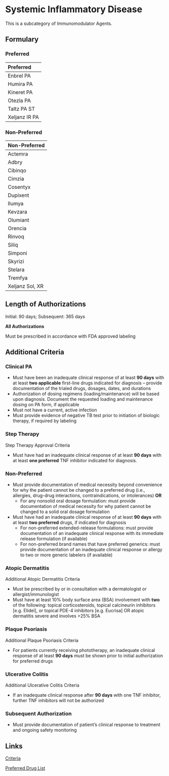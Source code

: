 # Systemic Inflammatory Disease

This is a subcategory of Immunomodulator Agents.

## Formulary

### Preferred

| Preferred     |
| :------------ |
| Enbrel PA     |
| Humira PA     |
| Kineret PA    |
| Otezla PA     |
| Taltz PA ST   |
| Xeljanz IR PA |

### Non-Preferred

| Non-Preferred   |
| :-------------- |
| Actemra         |
| Adbry           |
| Cibinqo         |
| Cimzia          |
| Cosentyx        |
| Dupixent        |
| Ilumya          |
| Kevzara         |
| Olumiant        |
| Orencia         |
| Rinvoq          |
| Siliq           |
| Simponi         |
| Skyrizi         |
| Stelara         |
| Tremfya         |
| Xeljanz Sol, XR |

## Length of Authorizations

Initial: 90 days; Subsequent: 365 days

**All Authorizations**

Must be prescribed in accordance with FDA approved labeling

## Additional Criteria

### Clinical PA

-   Must have been an inadequate clinical response of at least **90 days** with at least **two applicable** first-line drugs indicated for diagnosis – provide documentation of the trialed drugs, dosages, dates, and durations
-   Authorization of dosing regimens (loading/maintenance) will be based upon diagnosis. Document the requested loading and maintenance dosing on PA form, if applicable
-   Must not have a current, active infection
-   Must provide evidence of negative TB test prior to initiation of biologic therapy, if required by labeling

### Step Therapy

Step Therapy Approval Criteria

-   Must have had an inadequate clinical response of at least **90 days** with at least **one preferred** TNF inhibitor indicated for diagnosis.

### Non-Preferred

-   Must provide documentation of medical necessity beyond convenience for why the patient cannot be changed to a preferred drug (i.e., allergies, drug-drug interactions, contraindications, or intolerances) **OR**
    -   For any nonsolid oral dosage formulation: must provide documentation of medical necessity for why patient cannot be changed to a solid oral dosage formulation
-   Must have had an inadequate clinical response of at least **90 days** with at least **two preferred** drugs, if indicated for diagnosis
    -   For non-preferred extended-release formulations: must provide documentation of an inadequate clinical response with its immediate release formulation (if available)
    -   For non-preferred brand names that have preferred generics: must provide documentation of an inadequate clinical response or allergy to two or more generic labelers (if available)

### Atopic Dermatitis

Additional Atopic Dermatitis Criteria

-   Must be prescribed by or in consultation with a dermatologist or allergist/immunologist
-   Must have at least 10% body surface area (BSA) involvement with **two** of the following: topical corticosteroids, topical calcineurin inhibitors [e.g. Elidel], or topical PDE-4 inhibitors [e.g. Eucrisa] OR atopic dermatitis severe and involves \>25% BSA

### Plaque Psoriasis

Additional Plaque Psoriasis Criteria

-   For patients currently receiving phototherapy, an inadequate clinical response of at least **90 days** must be shown prior to initial authorization for preferred drugs

### Ulcerative Colitis

Additional Ulcerative Colitis Criteria

-   If an inadequate clinical response after **90 days** with one TNF inhibitor, further TNF inhibitors will not be authorized

### Subsequent Authorization

-   Must provide documentation of patient’s clinical response to treatment and ongoing safety monitoring

## Links

[Criteria](https://pharmacy.medicaid.ohio.gov/sites/default/files/20221001_UPDL_Criteria_APPROVED.pdf#page=71)

[Preferred Drug List](https://pharmacy.medicaid.ohio.gov/sites/default/files/20221001_UPDL_APPROVED_.pdf#page=25)
